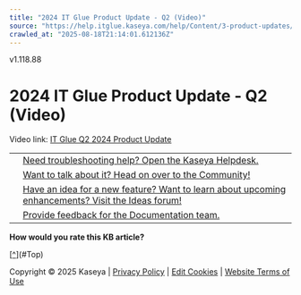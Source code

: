 ```yaml
---
title: "2024 IT Glue Product Update - Q2 (Video)"
source: "https://help.itglue.kaseya.com/help/Content/3-product-updates/partner-webinars/2024-it-glue-product-update-q2-video.htm"
crawled_at: "2025-08-18T21:14:01.612136Z"
---
```


v1.118.88

# 2024 IT Glue Product Update - Q2 (Video)

Video link: [IT Glue Q2 2024 Product Update](https://info.kaseya.com/it-operations-product-innovation-update-recording.html)

|  |  |
| --- | --- |
|  | [Need troubleshooting help? Open the Kaseya Helpdesk.](https://helpdesk.kaseya.com/) |
|  | [Want to talk about it? Head on over to the Community!](https://community.kaseya.com/it-operations) |
|  | [Have an idea for a new feature? Want to learn about upcoming enhancements? Visit the Ideas forum!](https://community.kaseya.com/ideas/categories/ITGlue-ideas-portal) |
|  | [Provide feedback for the Documentation team.](javascript:(function()%7BSendLinkByMail()%3B%7D)()%3B) |

**How would you rate this KB article?**

[[^](#Top)](#Top)

Copyright © 2025 Kaseya | [Privacy Policy](https://www.kaseya.com/legal/kaseya-privacy-statement/) | [Edit Cookies](#) | [Website Terms of Use](https://www.kaseya.com/legal/website-terms-of-use/)
